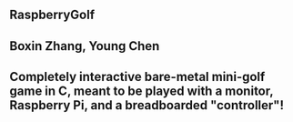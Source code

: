## RaspberryGolf

## Boxin Zhang, Young Chen

## Completely interactive bare-metal mini-golf game in C, meant to be played with a monitor, Raspberry Pi, and a breadboarded "controller"!

